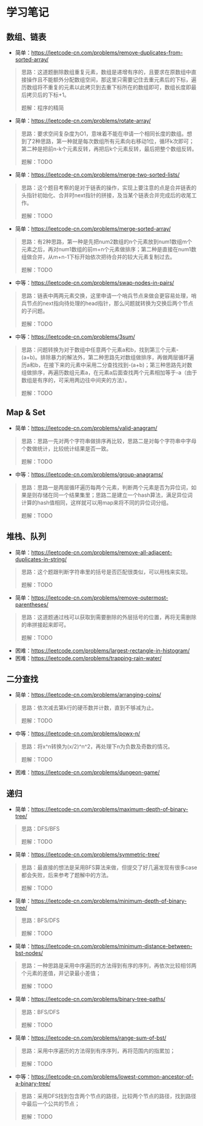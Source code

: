 # 学习笔记

## 数组、链表
- 简单：https://leetcode-cn.com/problems/remove-duplicates-from-sorted-array/

> 思路：这道题删除数组重复元素，数组是递增有序的，且要求在原数组中直接操作且不能额外分配数组空间，那这里只需要记住去重元素后的下标，遍历数组将不重复的元素以此拷贝到去重下标所在的数组即可，数组长度即最后拷贝后的下标+1。
> 
> 题解：程序的精简

- 简单：https://leetcode-cn.com/problems/rotate-array/
> 思路：要求空间复杂度为O1，意味着不能在申请一个相同长度的数组。想到了2种思路，第一种就是每次数组所有元素向右移动1位，循环k次即可；第二种是把前n-k个元素反转，再把后k个元素反转，最后把整个数组反转。
> 
> 题解：TODO

- 简单：https://leetcode-cn.com/problems/merge-two-sorted-lists/
> 思路：这个题目考察的是对于链表的操作，实现上要注意的点是合并链表的头指针初始化、合并时next指针的拼接，及当某个链表合并完成后的收尾工作。
> 
> 题解：TODO

- 简单：https://leetcode-cn.com/problems/merge-sorted-array/
> 思路：有2种思路，第一种是先把num2数组的n个元素放到num1数组m个元素之后，再对num1数组的前m+n个元素做排序；第二种是直接在num1数组做合并，从m+n-1下标开始依次把待合并的较大元素复制过去。
> 
> 题解：TODO

- 中等：https://leetcode-cn.com/problems/swap-nodes-in-pairs/
> 思路：链表中两两元素交换，这里申请一个哨兵节点来做会更容易处理，哨兵节点的next指向待处理的head指针，那么问题就转换为交换后两个节点的子问题。
> 
> 题解：TODO

- 中等：https://leetcode-cn.com/problems/3sum/
> 思路：问题转换为对于数组中任意两个元素a和b，找到第三个元素-(a+b)。排除暴力的解法外，第二种思路先对数组做排序，再做两层循环遍历a和b，在接下来的元素中采用二分查找找到-(a+b)；第三种思路先对数组做排序，再遍历数组元素a，在元素a后面查找两个元素相加等于-a（由于数组是有序的，可采用两边往中间夹的方法）。
> 
> 题解：TODO

## Map & Set
- 简单：https://leetcode-cn.com/problems/valid-anagram/
> 思路：思路一先对两个字符串做排序再比较，思路二是对每个字符串中字母个数做统计，比较统计结果是否一致。
> 
> 题解：TODO

- 中等：https://leetcode-cn.com/problems/group-anagrams/
> 思路：思路一是两层循环遍历每两个元素，判断两个元素是否为异位词，如果是则存储在同一个结果集里；思路二是建立一个hash算法，满足异位词计算的hash值相同，这样就可以用map来将不同的异位词分组。
> 
> 题解：TODO

## 堆栈、队列
- 简单：https://leetcode-cn.com/problems/remove-all-adjacent-duplicates-in-string/
> 思路：这个题跟判断字符串里的括号是否匹配很类似，可以用栈来实现。
> 
> 题解：TODO

- 简单：https://leetcode-cn.com/problems/remove-outermost-parentheses/
> 思路：这道题通过栈可以获取到需要删除的外层括号的位置，再将无需删除的串拼接起来即可。
> 
> 题解：TODO

- 困难：https://leetcode.com/problems/largest-rectangle-in-histogram/
- 困难：https://leetcode.com/problems/trapping-rain-water/

## 二分查找
- 简单：https://leetcode-cn.com/problems/arranging-coins/
> 思路：依次减去第k行的硬币数并计数，直到不够减为止。
>
> 题解：TODO

- 中等：https://leetcode-cn.com/problems/powx-n/
> 思路：将x^n转换为(x/2)^n^2，再处理下n为负数及奇数的情况。
> 
> 题解：TODO

- 困难：https://leetcode-cn.com/problems/dungeon-game/

## 递归
- 简单：https://leetcode-cn.com/problems/maximum-depth-of-binary-tree/
> 思路：DFS/BFS
> 
> 题解：TODO

- 简单：https://leetcode-cn.com/problems/symmetric-tree/
> 思路：最直接的想法是采用BFS算法来做，但提交了好几遍发现有很多case都会失败，后来参考了题解中的方法。
> 
> 题解：TODO

- 简单：https://leetcode-cn.com/problems/minimum-depth-of-binary-tree/
> 思路：BFS/DFS
> 
> 题解：TODO

- 简单：https://leetcode-cn.com/problems/minimum-distance-between-bst-nodes/
> 思路：一种思路是采用中序遍历的方法得到有序的序列，再依次比较相邻两个元素的差值，并记录最小差值；
>
> 题解：TODO

- 简单：https://leetcode-cn.com/problems/binary-tree-paths/
> 思路：BFS/DFS
> 
> 题解：TODO

- 简单：https://leetcode-cn.com/problems/range-sum-of-bst/
> 思路：采用中序遍历的方法得到有序序列，再将范围内的指累加；
> 
> 题解：TODO

- 中等：https://leetcode-cn.com/problems/lowest-common-ancestor-of-a-binary-tree/
> 思路：采用DFS找到包含两个节点的路径，比较两个节点的路径，找到路径中最后一个公共的节点；
> 
> 题解：TODO
